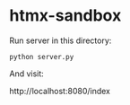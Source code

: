 # htmx-sandbox

Run server in this directory:

```
python server.py
```

And visit:

http://localhost:8080/index
